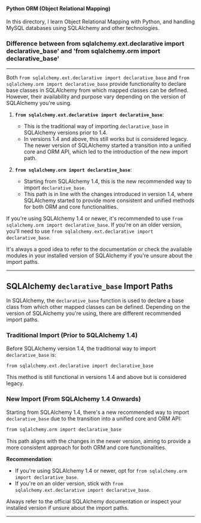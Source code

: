 #### Python ORM (Object Relational Mapping)

In this directory, I learn Object Relational Mapping with Python, and handling MySQL databases using SQLAlchemy and other technologies.


### Difference between from sqlalchemy.ext.declarative import declarative_base' and 'from sqlalchemy.orm import declarative_base'

---

Both `from sqlalchemy.ext.declarative import declarative_base` and `from sqlalchemy.orm import declarative_base` provide functionality to declare base classes in SQLAlchemy from which mapped classes can be defined. However, their availability and purpose vary depending on the version of SQLAlchemy you're using.

1. **`from sqlalchemy.ext.declarative import declarative_base`**:
   - This is the traditional way of importing `declarative_base` in SQLAlchemy versions prior to 1.4.
   - In versions 1.4 and above, this still works but is considered legacy. The newer version of SQLAlchemy started a transition into a unified core and ORM API, which led to the introduction of the new import path.

2. **`from sqlalchemy.orm import declarative_base`**:
   - Starting from SQLAlchemy 1.4, this is the new recommended way to import `declarative_base`.
   - This path is in line with the changes introduced in version 1.4, where SQLAlchemy started to provide more consistent and unified methods for both ORM and core functionalities.

If you're using SQLAlchemy 1.4 or newer, it's recommended to use `from sqlalchemy.orm import declarative_base`. If you're on an older version, you'll need to use `from sqlalchemy.ext.declarative import declarative_base`.

It's always a good idea to refer to the documentation or check the available modules in your installed version of SQLAlchemy if you're unsure about the import paths.

---

## SQLAlchemy `declarative_base` Import Paths

In SQLAlchemy, the `declarative_base` function is used to declare a base class from which other mapped classes can be defined. Depending on the version of SQLAlchemy you're using, there are different recommended import paths.

### Traditional Import (Prior to SQLAlchemy 1.4)

Before SQLAlchemy version 1.4, the traditional way to import `declarative_base` is:

```markdown
from sqlalchemy.ext.declarative import declarative_base
```

This method is still functional in versions 1.4 and above but is considered legacy.

### New Import (From SQLAlchemy 1.4 Onwards)

Starting from SQLAlchemy 1.4, there's a new recommended way to import `declarative_base` due to the transition into a unified core and ORM API:

```markdown
from sqlalchemy.orm import declarative_base
```

This path aligns with the changes in the newer version, aiming to provide a more consistent approach for both ORM and core functionalities.

**Recommendation**:
- If you're using SQLAlchemy 1.4 or newer, opt for `from sqlalchemy.orm import declarative_base`.
- If you're on an older version, stick with `from sqlalchemy.ext.declarative import declarative_base`.

Always refer to the official SQLAlchemy documentation or inspect your installed version if unsure about the import paths.

---

